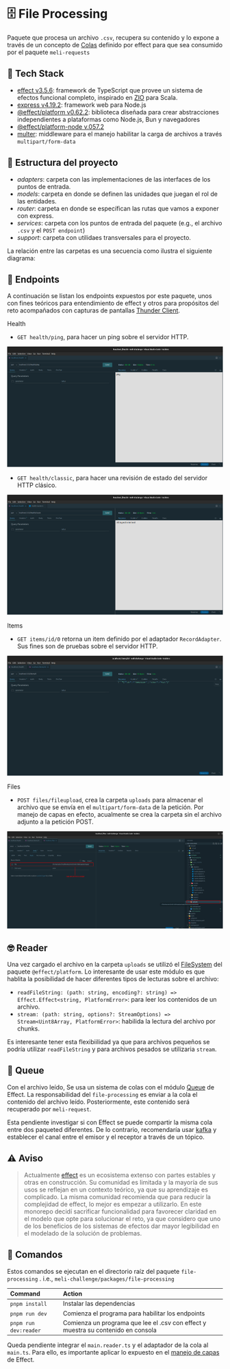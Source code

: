 🗄️ File Processing
==================

Paquete que procesa un archivo `.csv`, recupera su contenido y lo expone a través de un concepto de [Colas](https://effect.website/docs/guides/concurrency/queue) definido por effect para que sea consumido por el paquete `meli-requests`

🧰 Tech Stack
-------------

- [effect v3.5.6](https://www.npmjs.com/package/effect):  framework de TypeScript que provee un sistema de efectos funcional completo, inspirado en [ZIO](https://zio.dev/) para Scala.
- [express v4.19.2](https://www.npmjs.com/package/express): framework web para Node.js
- [@effect/platform v0.62.2](https://www.npmjs.com/package/@effect/platform): biblioteca diseñada para crear abstracciones independientes a plataformas como Node.js, Bun y navegadores
- [@effect/platform-node v.057.2](https://www.npmjs.com/package/@effect/platform-node)
- [multer](https://github.com/expressjs/multer/blob/master/doc/README-es.md): middleware para el manejo habilitar la carga de archivos a través `multipart/form-data`

📁 Estructura del proyecto
--------------------------

- *adapters*: carpeta con las implementaciones de las interfaces de los puntos de entrada.
- *models*: carpeta en donde se definen las unidades que juegan el rol de las entidades.
- *router*: carpeta en donde se específican las rutas que vamos a exponer con express.
- *services*: carpeta con los puntos de entrada del paquete (e.g., el archivo `.csv` y el `POST endpoint`)
- *support*: carpeta con utilidaes transversales para el proyecto.

La relación entre las carpetas es una secuencia como ilustra el siguiente diagrama:

<!--[sequence](../../static/diagrams/01-sequence.puml)-->

🔀 Endpoints
------------

A continuación se listan los endpoints expuestos por este paquete, unos con fines teóricos para entendimiento de effect y otros para propósitos del reto acompañados con capturas de pantallas [Thunder Client](https://www.thunderclient.com/).

Health

- `GET health/ping`, para hacer un ping sobre el servidor HTTP.

![GET health/ping](../../static/imgs/01-get-health-ping.png "health/ping")

- `GET health/classic`, para hacer una revisión de estado del servidor HTTP clásico.

![GET health/classic](../../static/imgs/02-get-health-classic.png "health/classic")

Items

- `GET items/id/0` retorna un item definido por el adaptador `RecordAdapter`. Sus fines son de pruebas sobre el servidor HTTP.

![GET items/id](../../static/imgs/03-get-item-by-id.png "items/:id")

Files

- `POST files/fileupload`, crea la carpeta `uploads` para almacenar el archivo que se envía en el `multipart/form-data` de la petición. Por manejo de capas en efecto, acualmente se crea la carpeta sin el archivo adjunto a la petición POST.

![POST files](../../static/imgs/04-post-file.png "files/")


🤓 Reader
---------

Una vez cargado el archivo en la carpeta `uploads` se utilizó el [FileSystem](https://effect-ts.github.io/effect/platform/FileSystem.ts.html) del paquete `@effect/platform`. Lo interesante de usar este módulo es que hablita la posibilidad de hacer diferentes tipos de lecturas sobre el archivo:

- `readFileString: (path: string, encoding?: string) => Effect.Effect<string, PlatformError>`: para leer los contenidos de un archivo.
- `stream: (path: string, options?: StreamOptions) => Stream<Uint8Array, PlatformError>`:  habilida la lectura del archivo por chunks.

Es interesante tener esta flexibiilidad ya que para archivos pequeños se podría utilizar `readFileString` y para archivos pesados se utilizaria `stream`.

💊 Queue
---------

Con el archivo leído, Se usa un sistema de colas con el módulo [Queue](https://effect.website/docs/guides/concurrency/queue) de Effect. La responsabilidad del `file-processing` es enviar a la cola el contenido del archivo leído. Posteriormente, este contenido será recuperado por `meli-request`.

Esta pendiente investigar si con Effect se puede compartir la misma cola entre dos paqueted diferentes. De lo contrario, recomendaría usar [kafka](https://kafka.apache.org/) y establecer el canal entre el emisor y el receptor a través de un tópico.

⚠️ Aviso
-------

> Actualmente [effect](https://effect.website/) es un ecosistema extenso con partes estables y otras en construcción. Su comunidad es limitada y la mayoría de sus usos se reflejan en un contexto teórico, ya que su aprendizaje es complicado. La misma comunidad recomienda que para reducir la complejidad de effect, lo mejor es empezar a utilizarlo. En este monorepo decidí sacrificar funcionalidad para favorecer claridad en el modelo que opte para solucionar el reto, ya que considero que uno de los beneficios de los sistemas de efectos dar mayor legibilidad en el modelado de la solución de problemas.


🧞 Comandos
-----------

Estos comandos se ejecutan en el directorio raíz del paquete `file-processing` . i.e., `meli-challenge/packages/file-processing`

| Command                    | Action                                           |
| :------------------------- | :----------------------------------------------- |
| `pnpm install`             | Instalar las dependencias                        |
| `pnpm run dev`             | Comienza el programa para habilitar los endpoints|
| `pnpm run dev:reader`      | Comienza un programa que lee el .csv con effect y muestra su contenido en consola|

Queda pendiente integrar el `main.reader.ts` y el adaptador de la cola al `main.ts`. Para ello, es importante aplicar lo expuesto en el [manejo de capas](https://effect.website/docs/guides/context-management/layers) de Effect.
